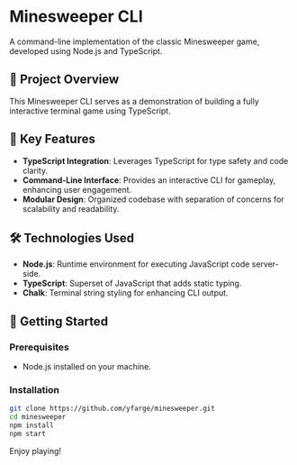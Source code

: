 # Minesweeper CLI

A command-line implementation of the classic Minesweeper game, developed using Node.js and TypeScript.

## 🎯 Project Overview

This Minesweeper CLI serves as a demonstration of building a fully interactive terminal game using TypeScript.

## 🧩 Key Features

- **TypeScript Integration**: Leverages TypeScript for type safety and code clarity.
- **Command-Line Interface**: Provides an interactive CLI for gameplay, enhancing user engagement.
- **Modular Design**: Organized codebase with separation of concerns for scalability and readability.

## 🛠️ Technologies Used

- **Node.js**: Runtime environment for executing JavaScript code server-side.
- **TypeScript**: Superset of JavaScript that adds static typing.
- **Chalk**: Terminal string styling for enhancing CLI output.

## 🚀 Getting Started

### Prerequisites

- Node.js installed on your machine.

### Installation

```bash
git clone https://github.com/yfarge/minesweeper.git
cd minesweeper
npm install
npm start
```
Enjoy playing!
